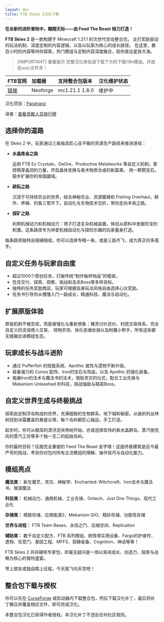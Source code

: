 ```yaml
---
layout: doc
title: FTB Skies 2汉化下载
---
```


**在全新的进阶冒险中，翱翔天际——由 Feed The Beast 倾力打造！**

**FTB Skies 2** 是一款构建于 Minecraft 1.21.1 的次世代空岛整合包，
主打奖励驱动的玩法机制、深度定制的内容逻辑，以及以玩家为核心的成长路径。
在这里，数百小时的内容等待你探索，热门模组与定制内容深度融合，助你直达星辰大海。

> [!IMPORTANT] 重要提示
> 完整汉化体验请下载下方的下载i18n模组，并放在`mods`文件夹！

<DownloadLinks :methods="[
  { id: 'quark-lanzou', text: '下载汉化', icon: '/imgs/logo/logo_64.png', lanzouLink: 'https://vmhanhuazu.lanzouo.com/s/skies2', quarkLink: 'https://pan.quark.cn/s/5d8815be19ab' },
  { id: 'bilibili', text: '介绍视频', icon: '/imgs/svg/bilibili.svg', link: 'https://www.bilibili.com/video/BV1U2hwzmESy' },
  { id: 'curseforge', text: '下载i18n模组', icon: '/imgs/svg/curseforge.svg', link: 'https://www.curseforge.com/api/v1/mods/297404/files/6351071/download' },
  { id: 'github', text: 'Github仓库', icon: '/imgs/svg/github.svg', link: 'https://github.com/VM-Chinese-translate-group/FTB-Skies-2-Chinese' },
  { id: 'lazy', text: '懒汉下载', icon: '/imgs/lazydl.png', link: 'https://vmhanhuazu.lanzouo.com/s/skies2' }
]" />

| FTB官网                                                         | 加载器   | 支持整合包版本 | 汉化维护状态 |
| :-------------------------------------------------------------- | :------- | :------------- | :----------- |
| [链接](https://www.feed-the-beast.com/modpacks/129-ftb-skies-2) | Neoforge | mc1.21.1 1.8.0 | 维护中       |

汉化项目：[Paratranz](https://paratranz.cn/projects/15051)

译者：[查看贡献人员排行榜](https://paratranz.cn/projects/15051/leaderboard)

## 选择你的道路

在 Skies 2 中，玩家通过三条独具匠心且平衡的资源生产路径来推进游戏：

- **水晶炼金之路**

  运用 FTB Ez Crystals、GeOre、Productive Metalworks 等自定义机制，掌控萌芽晶洞的力量，开启晶体变换与奥术物质合成的新篇章。
  用一颗颗宝石，稳步扩展你的帝国疆域。

- **耕耘之路**

  沉浸于可持续农业的世界，结合神秘农业、资源蜜蜂和 Fishing Overhaul，耕作、养殖、钓鱼三管齐下。自动化与生物技术交织，带你走向丰收之路。

- **探矿之路**

  利用机械动力和机械动力：筛子打造复杂机械装置，体验从原料中发掘珍宝的刺激。这条路径专为钟爱机械自动化与探险乐趣的玩家量身打造。

每条路径独特且相辅相成，你可以选择专精一条，或是三路齐飞，成为真正的多面手。

## 自定义任务与玩家自由度

- 超过1000个原创任务，打破传统“制作每样物品”的框架。
- 包含交付、探索、观察、挑战和击杀Boss等多样目标。
- 独特的任务奖励商店，玩家可根据自身玩法风格自由选择心仪奖励。
- 任务书引导你从懵懂入门一路成长，精通科技、魔法与自动化。

## 扩展原版体验

原版机制不被忽视，而是被强化与重新想象：猪灵讨价还价、村民交易体系、完全自定义的流浪商人交易、
怪物农场、快乐恶魂坐骑以及附魔小帮手，所有这些都无缝融合进模组生态。

## 玩家成长与战斗进阶

- 通过 Pufferfish 的技能系统、Apothic 属性与遗物不断升级。
- 装备强力的 Curios 配饰、Iron的宝石与饰品，以及 Apothic 的强化装备。
- 施展Iron的法术与魔法书的法术，借助灵灾的仪式，配合工业先锋与 Mekanism Unleashed 的科技，挑战强敌与精英Boss。

## 自定义世界生成与终极挑战

探索由定制浮岛构成的世界，充满细致的生物群系、地下城和秘密。从曲折的丛林树冠到冰霜覆盖的悬崖尖塔，每个岛屿都匠心独运，手工打造。

起步时，你可从极简的漂浮泥块带树开始，亦或选择宏伟的紫水晶群岛、蒸汽朋克风的蒸汽工坊等多个独一无二的起始岛屿。

你的最终目标？征服完全重塑的 Feed The Beast 金字塔！这座终极建筑是迄今最严苛的挑战，考验你对包内所有主流模组的理解、操作技巧与自动化能力。

## 模组亮点

**魔法类：** 新生魔艺、灵灾、神秘学、Enchanted: Witchcraft、Iron法术与魔法书、根源魔法

**科技类：** 机械动力、通用机械、工业先锋、Oritech、Just Dire Things、现代工业化

**存储类：** 精致存储、应用能源2、Mekanism QIO、精妙存储、功能性存储

**世界与进程：** FTB Team Bases、永恒之门、压缩空间、Replication

**辅助类：** 数千自定义配方、FTB 系列模组、刷怪塔实用设备、Fargo的护身符、遗物、任意门、基因工程、MFFS、寂静装备、Cognition、神话等等！

FTB Skies 2 并非硬核专家包，却毫无疑问是一场以渐进成长、创造力、探索与战略为核心的冒险盛宴。

带上朋友或独自踏上征程，今天就飞向天空吧！

## 整合包下载与授权

你可以先在 [CurseForge](https://www.curseforge.com/minecraft/modpacks/ftb-skies-2) 或启动器内下载整合包，然后下载汉化补丁，最后将补丁解压并覆盖相应文件，即可完成汉化。

本整合包汉化已获得作者授权。本汉化补丁不违反任何社区规则。

<DocSupport />
